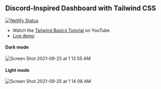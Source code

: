 ## Discord-Inspired Dashboard with Tailwind CSS

[![Netlify Status](https://api.netlify.com/api/v1/badges/e5670c2e-7a9f-4be2-955b-6bf8608ddc62/deploy-status)](https://app.netlify.com/sites/tailwind-dashboard-demo/deploys)

- Watch the [Tailwind Basics Tutorial]() on YouTube
- [Live demo](https://tailwind-dashboard-demo.netlify.app/)

#### Dark mode

![Screen Shot 2021-09-25 at 1 13 55 AM](https://user-images.githubusercontent.com/58617435/134759327-22b42291-2cd1-488b-9c6b-8c7c20ba5052.png)

#### Light mode

![Screen Shot 2021-09-25 at 1 14 08 AM](https://user-images.githubusercontent.com/58617435/134759333-5bdfff21-4269-4ab5-a6e3-6c690fb8fdd8.png)
